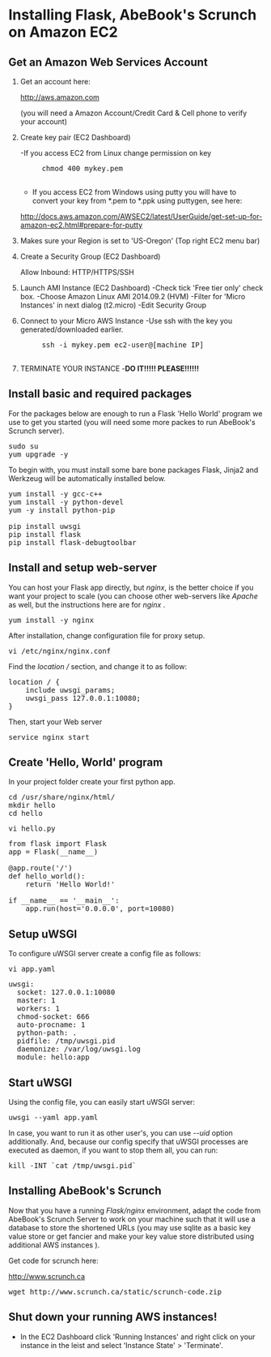 # Installing Flask, AbeBook's Scrunch on Amazon EC2

## Get an Amazon Web Services Account
1. Get an account here:

	http://aws.amazon.com
	
	(you will need a Amazon Account/Credit Card & Cell phone to verify your account)

2. Create key pair (EC2 Dashboard)

	-If you access EC2 from Linux change permission on key
	<pre class="command-line">
		chmod 400 mykey.pem 
	</pre>
	
	- If you access EC2 from Windows using putty you will have to convert your key from *.pem to *.ppk using puttygen, see here:
	
	http://docs.aws.amazon.com/AWSEC2/latest/UserGuide/get-set-up-for-amazon-ec2.html#prepare-for-putty

3. Makes sure your Region is set to 'US-Oregon' (Top right EC2 menu bar)

4. Create a Security Group (EC2 Dashboard)

	Allow Inbound: HTTP/HTTPS/SSH

5. Launch AMI Instance (EC2 Dashboard)
	-Check tick 'Free tier only' check box.
	-Choose Amazon Linux AMI 2014.09.2 (HVM)
	-Filter for 'Micro Instances' in next dialog (t2.micro)
	-Edit Security Group

6. Connect to your Micro AWS Instance
	-Use ssh with the key you generated/downloaded earlier.
	<pre class="command-line">
		ssh -i mykey.pem ec2-user@[machine IP]
	</pre>

7. TERMINATE YOUR INSTANCE
	-<b>DO IT!!!!! PLEASE!!!!!!</b>

## Install basic and required packages

For the packages below are enough to run a Flask 'Hello World' program we use to get you started (you will need some more packes to run AbeBook's Scrunch server).

<pre class="command-line">
sudo su
yum upgrade -y
</pre>

To begin with, you must install some bare bone packages
Flask, Jinja2 and Werkzeug will be automatically installed below.

<pre class="command-line">
yum install -y gcc-c++
yum install -y python-devel
yum -y install python-pip

pip install uwsgi
pip install flask
pip install flask-debugtoolbar
</pre>

## Install and setup web-server

You can host your Flask app directly, but <i>nginx</i>, is the better choice if you want your project to scale (you can choose other web-servers like <i>Apache</i> as well, but the instructions here are for <i>nginx</i> .

<pre class="command-line">yum install -y nginx</pre>

After installation, change configuration file for proxy setup.

<pre class="command-line">vi /etc/nginx/nginx.conf</pre>

Find the <i>location /</i> section, and change it to as follow:

<pre class="code">
location / {
    include uwsgi_params;
    uwsgi_pass 127.0.0.1:10080;
}
</pre>

Then, start your Web server

<pre class="code">
service nginx start
</pre>

## Create 'Hello, World' program

In your project folder create your first python app.

<pre class="code">
cd /usr/share/nginx/html/
mkdir hello
cd hello
</pre>

<pre class="command-line">vi hello.py</pre>

<pre class="code">
from flask import Flask
app = Flask(__name__)

@app.route('/')
def hello_world():
    return 'Hello World!'

if __name__ == '__main__':
    app.run(host='0.0.0.0', port=10080)
</pre>

## Setup uWSGI

To configure uWSGI server create a config file as follows:

<pre class="command-line">vi app.yaml</pre>

<pre class="code">
uwsgi:
  socket: 127.0.0.1:10080
  master: 1
  workers: 1
  chmod-socket: 666
  auto-procname: 1
  python-path: .
  pidfile: /tmp/uwsgi.pid
  daemonize: /var/log/uwsgi.log
  module: hello:app
</pre>

## Start uWSGI

Using the config file, you can easily start uWSGI server:

<pre class="command-line">uwsgi --yaml app.yaml</pre>

In case, you want to run it as other user's, you can use <i>--uid</i> option additionally.
And, because our config specify that uWSGI processes are executed as daemon, if you want to stop them all, you can run:

<pre class="command-line">kill -INT `cat /tmp/uwsgi.pid`</pre>

## Installing AbeBook's Scrunch
Now that you have a running <i>Flask/nginx</i> environment, adapt the code from AbeBook's Scrunch Server to work on your machine such that it will use a database to store the shortened URLs (you may use sqlite as a basic key value store or get fancier and make your key value store distributed using additional AWS instances ).

Get code for scrunch here:

http://www.scrunch.ca

<pre class="command-line">
wget http://www.scrunch.ca/static/scrunch-code.zip
</pre>

## Shut down your running AWS instances!
- In the EC2 Dashboard click 'Running Instances' and right click on your instance in the leist and select 'Instance State' > 'Terminate'.


